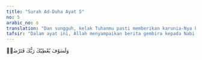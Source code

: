 ```yaml
---
title: "Surah Ad-Duha Ayat 5"
no: 5
arabic_no: ٥
translation: "Dan sungguh, kelak Tuhanmu pasti memberikan karunia-Nya kepadamu, sehingga engkau menjadi puas."
tafsir: "Dalam ayat ini, Allah menyampaikan berita gembira kepada Nabi Muhammad, bahwa Dia akan terus-menerus melimpahkan anugerah-Nya kepada beliau, sehingga beliau menjadi senang dan bahagia. Di antara pemberian-Nya itu ialah turunnya wahyu terus-menerus setelah itu sebagai petunjuk bagi Nabi saw dan umatnya untuk mendapat kebahagiaan hidup di dunia dan hari akhirat. Dia akan memenangkan agama yang dibawa Nabi Muhammad atas seluruh agama lainnya dan Dia akan mengangkat kedudukannya di atas kedudukan manusia seluruhnya."
---
```

وَلَسَوْفَ يُعْطِيْكَ رَبُّكَ فَتَرْضٰىۗ
